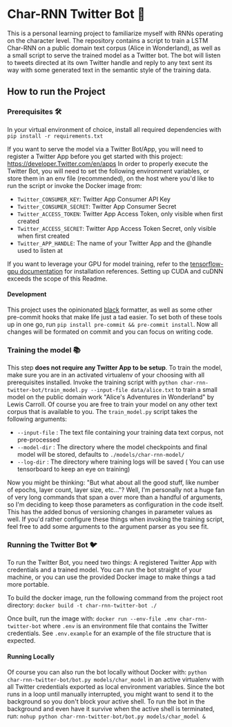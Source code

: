 # Char-RNN Twitter Bot 🤖

This is a personal learning project to familiarize myself with RNNs operating on the
character level. The repository contains a script to train a LSTM Char-RNN on a public
domain text corpus (Alice in Wonderland), as well as a small script to serve the trained
model as a Twitter bot. The bot will listen to tweets directed at its own Twitter
handle and reply to any text sent its way with some generated text in the semantic
style of the training data.

## How to run the Project

### Prerequisites 🛠

In your virtual environment of choice, install all required dependencies with
`pip install -r requirements.txt`

If you want to serve the model via a Twitter Bot/App, you will need to register a
Twitter App before you get started with this project:
https://developer.Twitter.com/en/apps
In order to properly execute the Twitter Bot, you will need to set the following
environment variables, or store them in an env file (recommended), on the host where
you'd like to run the script or invoke the Docker image from:

- `Twitter_CONSUMER_KEY`: Twitter App Consumer API Key
- `Twitter_CONSUMER_SECRET`: Twitter App Consumer Secret
- `Twitter_ACCESS_TOKEN`: Twitter App Access Token, only visible when first created
- `Twitter_ACCESS_SECRET`: Twitter App Access Token Secret, only visible when first created
- `Twitter_APP_HANDLE`: The name of your Twitter App and the @handle used to listen at

If you want to leverage your GPU for model training, refer to the
[tensorflow-gpu documentation](https://www.tensorflow.org/install/gpu) for installation
references. Setting up CUDA and cuDNN exceeds the scope of this Readme.

#### Development

This project uses the opinionated [black](https://github.com/psf/black) formatter, as well
as some other pre-commit hooks that make life just a tad easier. To set both of these tools up
in one go, run `pip install pre-commit && pre-commit install`. Now all changes will be
formated on commit and you can focus on writing code.

### Training the model 📚

This step **does not require any Twitter App to be setup**. To train the model, make
sure you are in an activated virtualenv of your choosing with all prerequisites
installed. Invoke the training script with `python char-rnn-twitter-bot/train_model.py --input-file data/alice.txt` to train a small model on the public domain work "Alice's
Adventures in Wonderland" by Lewis Carroll. Of course you are free to train your model
on any other text corpus that is available to you. The `train_model.py` script takes
the following arguments:

- `--input-file` : The text file containing your training data text corpus, not pre-processed
- `--model-dir` : The directory where the model checkpoints and final model will be stored, defaults to `./models/char-rnn-model/`
- `--log-dir` : The directory where training logs will be saved ( You can use tensorboard to keep an eye on training)

Now you might be thinking: "But what about all the good stuff, like number of epochs, layer count, layer size, etc..."? Well, I'm personally not a huge fan of very long commands that span
a over more than a handful of arguments, so I'm deciding to keep those parameters as configuration in the code itself.
This has the added bonus of versioning changes in parameter values as well. If you'd rather configure these things when invoking the training script, feel free to add some arguments
to the argument parser as you see fit.

### Running the Twitter Bot 🐦

To run the Twitter Bot, you need two things: A registered Twitter App with credentials and a trained model. You can run the bot straight of your machine, or you can use the provided Docker image to make things a tad more portable.

To build the docker image, run the following command from the project root directory:
`docker build -t char-rnn-twitter-bot ./`

Once built, run the image with:
`docker run --env-file .env char-rnn-twitter-bot`
where `.env` is an environment file that contains the Twitter credentials. See `.env.example` for an example of the file structure that is expected.

#### Running Locally

Of course you can also run the bot locally without Docker with:
`python char-rnn-twitter-bot/bot.py models/char_model`
in an active virtualenv with all Twitter credentials exported as local environment
variables. Since the bot runs in a loop until manually interrupted, you might want to send
it to the background so you don't block your active shell. To run the bot in the background and even have it survive when the active shell is terminated, run:
`nohup python char-rnn-twitter-bot/bot.py models/char_model &`
